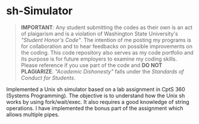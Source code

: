 sh-Simulator
============

> **IMPORTANT**: Any student submitting the codes as their own is an act of plaigarism and 
is a violation of Washington State University's *"Student Honor's Code"*. The 
intention of me posting my programs is for collaboration and to hear 
feedbacks on possible improvements on the coding. This code repository also serves as my code portfolio and its purpose is for future employers to examine my coding skills. Please reference if you use part of the code and **DO NOT PLAGIARIZE**. *"Academic Dishonesty"* falls under the *Standards of Conduct for Students*.

Implemented a Unix sh simulator based on a lab assignment in CptS 360 (Systems Programming). The objective is to understand how the Unix sh works by using fork/wait/exec. It also requires a good knowledge of string operations. I have implemented the bonus part of the assignment which allows multiple pipes.
